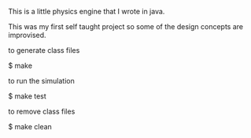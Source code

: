 This is a little physics engine that I wrote in java.

This was my first self taught project so some of the design concepts are improvised.


to generate class files

   $ make

to run the simulation

   $ make test

to remove class files

   $ make clean
